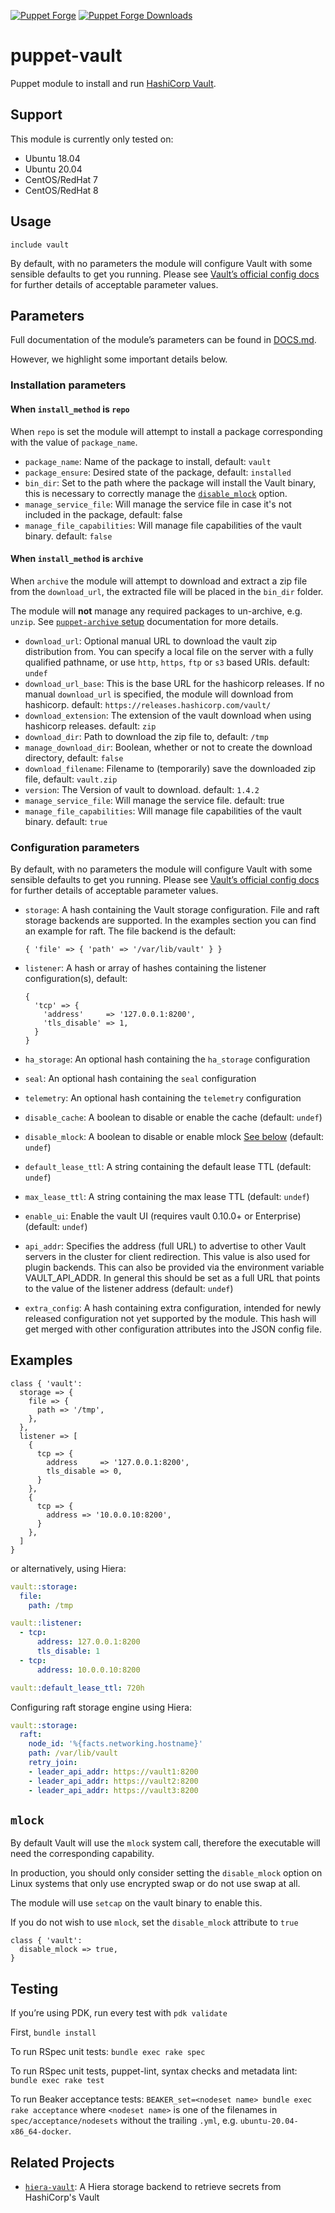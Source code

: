 [![Puppet Forge](https://img.shields.io/puppetforge/v/jeffbyrnes/vault.svg)](https://forge.puppetlabs.com/jeffbyrnes/vault)
[![Puppet Forge Downloads](https://img.shields.io/puppetforge/dt/jeffbyrnes/vault.svg)](https://forge.puppetlabs.com/jeffbyrnes/vault)

# puppet-vault

Puppet module to install and run [HashiCorp Vault](https://vaultproject.io).

## Support

This module is currently only tested on:

* Ubuntu 18.04
* Ubuntu 20.04
* CentOS/RedHat 7
* CentOS/RedHat 8

## Usage

```puppet
include vault
```

By default, with no parameters the module will configure Vault with some sensible defaults to get you running. Please see [Vault’s official config docs](https://www.vaultproject.io/docs/configuration/index.html) for further details of acceptable parameter values.

## Parameters

Full documentation of the module’s parameters can be found in [DOCS.md](https://github.com/athenahealth/puppet-vault/blob/main/DOCS.md).

However, we highlight some important details below.

### Installation parameters

#### When `install_method` is `repo`

When `repo` is set the module will attempt to install a package corresponding with the value of `package_name`.

* `package_name`:  Name of the package to install, default: `vault`
* `package_ensure`: Desired state of the package, default: `installed`
* `bin_dir`: Set to the path where the package will install the Vault binary, this is necessary to correctly manage the [`disable_mlock`](#mlock) option.
* `manage_service_file`: Will manage the service file in case it's not included in the package, default: false
* `manage_file_capabilities`: Will manage file capabilities of the vault binary. default: `false`

#### When `install_method` is `archive`

When `archive` the module will attempt to download and extract a zip file from the `download_url`, the extracted file will be placed in the `bin_dir` folder.

The module will **not** manage any required packages to un-archive, e.g. `unzip`. See [`puppet-archive` setup](https://github.com/voxpupuli/puppet-archive#setup) documentation for more details.

* `download_url`: Optional manual URL to download the vault zip distribution from.  You can specify a local file on the server with a fully qualified pathname, or use `http`, `https`, `ftp` or `s3` based URIs. default: `undef`
* `download_url_base`: This is the base URL for the hashicorp releases. If no manual `download_url` is specified, the module will download from hashicorp. default: `https://releases.hashicorp.com/vault/`
* `download_extension`: The extension of the vault download when using hashicorp releases. default: `zip`
* `download_dir`: Path to download the zip file to, default: `/tmp`
* `manage_download_dir`: Boolean, whether or not to create the download directory, default: `false`
* `download_filename`: Filename to (temporarily) save the downloaded zip file, default: `vault.zip`
* `version`: The Version of vault to download. default: `1.4.2`
* `manage_service_file`: Will manage the service file. default: true
* `manage_file_capabilities`: Will manage file capabilities of the vault binary. default: `true`

### Configuration parameters

By default, with no parameters the module will configure Vault with some sensible defaults to get you running.  Please see [Vault’s official config docs](https://www.vaultproject.io/docs/configuration/index.html) for further details of acceptable parameter values.

* `storage`: A hash containing the Vault storage configuration. File and raft storage backends are supported. In the examples section you can find an example for raft. The file backend is the default:

    ```puppet
    { 'file' => { 'path' => '/var/lib/vault' } }
    ```

* `listener`: A hash or array of hashes containing the listener configuration(s), default:

    ```puppet
    {
      'tcp' => {
        'address'     => '127.0.0.1:8200',
        'tls_disable' => 1,
      }
    }
    ```

* `ha_storage`: An optional hash containing the `ha_storage` configuration
* `seal`: An optional hash containing the `seal` configuration
* `telemetry`: An optional hash containing the `telemetry` configuration
* `disable_cache`: A boolean to disable or enable the cache (default: `undef`)
* `disable_mlock`: A boolean to disable or enable mlock [See below](#mlock) (default: `undef`)
* `default_lease_ttl`: A string containing the default lease TTL (default: `undef`)
* `max_lease_ttl`: A string containing the max lease TTL (default: `undef`)
* `enable_ui`: Enable the vault UI (requires vault 0.10.0+ or Enterprise) (default: `undef`)
* `api_addr`: Specifies the address (full URL) to advertise to other Vault servers in the cluster for client redirection. This value is also used for plugin backends. This can also be provided via the environment variable VAULT_API_ADDR. In general this should be set as a full URL that points to the value of the listener address (default: `undef`)
* `extra_config`: A hash containing extra configuration, intended for newly released configuration not yet supported by the module. This hash will get merged with other configuration attributes into the JSON config file.

## Examples

```puppet
class { 'vault':
  storage => {
    file => {
      path => '/tmp',
    },
  },
  listener => [
    {
      tcp => {
        address     => '127.0.0.1:8200',
        tls_disable => 0,
      }
    },
    {
      tcp => {
        address => '10.0.0.10:8200',
      }
    },
  ]
}
```

or alternatively, using Hiera:

```yaml
vault::storage:
  file:
    path: /tmp

vault::listener:
  - tcp:
      address: 127.0.0.1:8200
      tls_disable: 1
  - tcp:
      address: 10.0.0.10:8200

vault::default_lease_ttl: 720h
```

Configuring raft storage engine using Hiera:

```yaml
vault::storage:
  raft:
    node_id: '%{facts.networking.hostname}'
    path: /var/lib/vault
    retry_join:
    - leader_api_addr: https://vault1:8200
    - leader_api_addr: https://vault2:8200
    - leader_api_addr: https://vault3:8200
```

## `mlock`

By default Vault will use the `mlock` system call, therefore the executable will need the corresponding capability.

In production, you should only consider setting the `disable_mlock` option on Linux systems that only use encrypted swap or do not use swap at all.

The module will use `setcap` on the vault binary to enable this.

If you do not wish to use `mlock`, set the `disable_mlock` attribute to `true`

```puppet
class { 'vault':
  disable_mlock => true,
}
```

## Testing

If you’re using PDK, run every test with `pdk validate`

First, `bundle install`

To run RSpec unit tests: `bundle exec rake spec`

To run RSpec unit tests, puppet-lint, syntax checks and metadata lint: `bundle exec rake test`

To run Beaker acceptance tests: `BEAKER_set=<nodeset name> bundle exec rake acceptance` where `<nodeset name>` is one of the filenames in `spec/acceptance/nodesets` without the trailing `.yml`, e.g. `ubuntu-20.04-x86_64-docker`.

## Related Projects

* [`hiera-vault`](https://github.com/jsok/hiera-vault): A Hiera storage backend to retrieve secrets from HashiCorp's Vault
